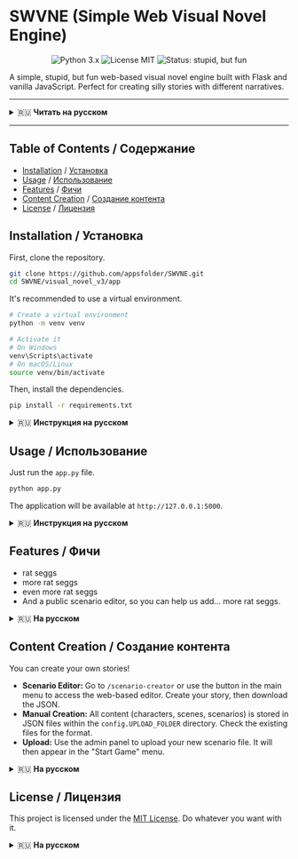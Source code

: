 # SWVNE (Simple Web Visual Novel Engine)

<p align="center">
  <img src="https://img.shields.io/badge/python-3.x-blue.svg" alt="Python 3.x">
  <img src="https://img.shields.io/badge/license-MIT-green.svg" alt="License MIT">
  <img src="https://img.shields.io/badge/status-stupid%2C%20but%20fun-orange" alt="Status: stupid, but fun">
</p>

A simple, stupid, but fun web-based visual novel engine built with Flask and vanilla JavaScript. Perfect for creating silly stories with different narratives.

---

<details>
<summary>🇷🇺 <b>Читать на русском</b></summary>

Простой, тупой, но весёлый веб-движок для визуальных новелл, созданный на Flask и чистом JavaScript. Идеально подходит для создания глупых историй с разным сюжетом.

</details>

---

## Table of Contents / Содержание

- [Installation](#installation) / [Установка](#установка)
- [Usage](#usage) / [Использование](#использование)
- [Features](#features) / [Фичи](#фичи)
- [Content Creation](#content-creation) / [Создание контента](#создание-контента)
- [License](#license) / [Лицензия](#лицензия)

## Installation / Установка

First, clone the repository.
```bash
git clone https://github.com/appsfolder/SWVNE.git
cd SWVNE/visual_novel_v3/app
```

It's recommended to use a virtual environment.
```bash
# Create a virtual environment
python -m venv venv

# Activate it
# On Windows
venv\Scripts\activate
# On macOS/Linux
source venv/bin/activate
```

Then, install the dependencies.
```bash
pip install -r requirements.txt
```

<details>
<summary>🇷🇺 <b>Инструкция на русском</b></summary>

Сначала клонируйте репозиторий.
```bash
git clone https://github.com/appsfolder/SWVNE.git
cd SWVNE/visual_novel_v3/app
```

Рекомендуется использовать виртуальное окружение.
```bash
# Создаем виртуальное окружение
python -m venv venv

# Активируем его
# На Windows
venv\Scripts\activate
# На macOS/Linux
source venv/bin/activate
```

Затем установите зависимости.
```bash
pip install -r requirements.txt
```

</details>

## Usage / Использование

Just run the `app.py` file.
```bash
python app.py
```
The application will be available at `http://127.0.0.1:5000`.

<details>
<summary>🇷🇺 <b>Инструкция на русском</b></summary>

Просто запустите файл `app.py`.
```bash
python app.py
```
Приложение будет доступно по адресу `http://127.0.0.1:5000`.

</details>

## Features / Фичи

- rat seggs
- more rat seggs
- even more rat seggs
- And a public scenario editor, so you can help us add... more rat seggs.

<details>
<summary>🇷🇺 <b>На русском</b></summary>

- rat seggs
- больше rat seggs
- еще больше rat seggs
- А ещё публичный редактор сценариев, так что вы можете помочь нам добавить... больше rat seggs.

</details>

## Content Creation / Создание контента

You can create your own stories!
- **Scenario Editor:** Go to `/scenario-creator` or use the button in the main menu to access the web-based editor. Create your story, then download the JSON.
- **Manual Creation:** All content (characters, scenes, scenarios) is stored in JSON files within the `config.UPLOAD_FOLDER` directory. Check the existing files for the format.
- **Upload:** Use the admin panel to upload your new scenario file. It will then appear in the "Start Game" menu.

<details>
<summary>🇷🇺 <b>На русском</b></summary>

Вы можете создавать свои собственные истории!
- **Редактор сценариев:** Перейдите по адресу `/scenario-creator` или нажмите на кнопку в главном меню, чтобы открыть веб-редактор. Создайте свою историю, а затем скачайте JSON.
- **Ручное создание:** Весь контент (персонажи, сцены, сценарии) хранится в JSON-файлах в папке `config.UPLOAD_FOLDER`. Посмотрите на существующие файлы, чтобы понять формат.
- **Загрузка:** Используйте админ-панель, чтобы загрузить ваш новый файл сценария. После этого он появится в меню выбора сценариев.

</details>

## License / Лицензия

This project is licensed under the [MIT License](LICENSE). Do whatever you want with it.

<details>
<summary>🇷🇺 <b>На русском</b></summary>

Этот проект лицензирован под [лицензией MIT](LICENSE). Делайте с ним что хотите.

</details>